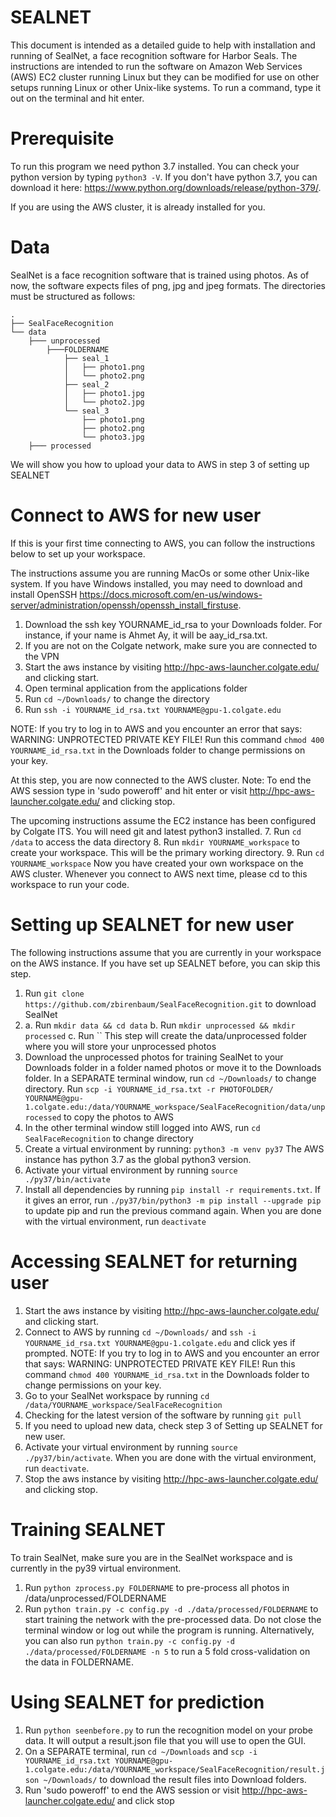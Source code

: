 # SEALNET

This document is intended as a detailed guide to help with
installation and running of
SealNet, a face recognition software for Harbor Seals. The
instructions are intended to
run the software on Amazon Web Services (AWS) EC2 cluster running
Linux but they can be
modified for use on other setups running Linux or other Unix-like
systems.
To run a command, type it out on the terminal and hit enter.

# Prerequisite

To run this program we need python 3.7 installed. You can check your python version
by typing `python3 -V`. If you don't have python 3.7, you can download it here:
https://www.python.org/downloads/release/python-379/.

If you are using the AWS cluster, it is already installed for you.

# Data

SealNet is a face recognition software that is trained using photos.
As of now, the software
expects files of png, jpg and jpeg formats.
The directories must be structured as follows:
```
.
├── SealFaceRecognition
└── data
    ├─── unprocessed 
        ├───FOLDERNAME
            ├── seal_1
            │   ├── photo1.png
            │   └── photo2.png
            ├── seal_2
            │   ├── photo1.jpg
            │   └── photo2.jpg
            └── seal_3
                ├── photo1.png
                ├── photo2.png
                └── photo3.jpg
    ├─── processed 
```
We will show you how to upload your data to AWS in step 3 of setting up SEALNET

# Connect to AWS for new user

If this is your first time connecting to AWS, you can follow the instructions
below to set up your workspace. 

The instructions assume you are running MacOs or some other Unix-like
system. If you have
Windows installed, you may need to download and install OpenSSH
https://docs.microsoft.com/en-us/windows-server/administration/openssh/openssh_install_firstuse.
1. Download the ssh key YOURNAME_id_rsa to your Downloads folder.
For instance, if your name is Ahmet Ay, it will be aay_id_rsa.txt.
2. If you are not on the Colgate network, make sure you are connected
to the VPN
3. Start the aws instance by visiting http://hpc-aws-launcher.colgate.edu/ and clicking start.
4. Open terminal application from the applications folder
5. Run `cd ~/Downloads/` to change the directory
6. Run `ssh -i YOURNAME_id_rsa.txt YOURNAME@gpu-1.colgate.edu`

NOTE: If you try to log in to AWS and you encounter an error that says:
    WARNING: UNPROTECTED PRIVATE KEY FILE!
Run this command `chmod 400 YOURNAME_id_rsa.txt` in the Downloads folder to
change permissions on your key.

At this step, you are now connected to the AWS cluster. 
Note: To end the AWS session type in 'sudo poweroff' and hit enter
or visit http://hpc-aws-launcher.colgate.edu/ and clicking stop.

The upcoming instructions assume the EC2 instance has been configured by
Colgate ITS. You will need git and latest python3 installed. 
7. Run `cd /data` to access the data directory
8. Run `mkdir YOURNAME_workspace` to create your workspace. This will be
the primary working directory.
9. Run `cd YOURNAME_workspace`
Now you have created your own workspace on the AWS cluster. Whenever you
connect to AWS next time, please cd to this workspace to run your code.

# Setting up SEALNET for new user

The following instructions assume that you are currently in your workspace
on the AWS instance. If you have set up SEALNET before, you can skip this 
step.

1. Run `git clone https://github.com/zbirenbaum/SealFaceRecognition.git` to
download SealNet
2.  a. Run `mkdir data && cd data`
    b. Run `mkdir unprocessed && mkdir processed`
    c. Run `` 
    This step will create the data/unprocessed folder where you will store your 
    unprocessed photos
3. Download the unprocessed photos for training SealNet to your Downloads
folder in a folder named photos or move it to the Downloads folder. In a SEPARATE terminal window, run `cd ~/Downloads/` to change
directory. Run 
`scp -i YOURNAME_id_rsa.txt -r PHOTOFOLDER/ YOURNAME@gpu-1.colgate.edu:/data/YOURNAME_workspace/SealFaceRecognition/data/unprocessed` 
to copy the photos to AWS
4. In the other terminal window still logged into AWS, run `cd SealFaceRecognition` to change directory
5. Create a virtual environment by running:
`python3 -m venv py37`
The AWS instance has python 3.7 as the global python3 version.
6. Activate your virtual environment by running `source ./py37/bin/activate`
7. Install all dependencies by running `pip install -r requirements.txt`. If it gives an error,
run `./py37/bin/python3 -m pip install --upgrade pip` to update pip and run the previous command again.
When you are done with the virtual environment, run `deactivate`

# Accessing SEALNET for returning user

1. Start the aws instance by visiting http://hpc-aws-launcher.colgate.edu/ and clicking start.
2. Connect to AWS by running `cd ~/Downloads/` 
and  `ssh -i YOURNAME_id_rsa.txt YOURNAME@gpu-1.colgate.edu` and click yes if prompted.
NOTE: If you try to log in to AWS and you encounter an error that says:
    WARNING: UNPROTECTED PRIVATE KEY FILE!
Run this command `chmod 400 YOURNAME_id_rsa.txt` in the Downloads folder to
change permissions on your key.
3. Go to your SealNet workspace by running
`cd /data/YOURNAME_workspace/SealFaceRecognition` 
4. Checking for the latest version of the software by running `git pull` 
5. If you need to upload new data, check step 3 of Setting up SEALNET for new user. 
6. Activate your virtual environment by running `source ./py37/bin/activate`.
When you are done with the virtual environment, run `deactivate`.
7. Stop the aws instance by visiting http://hpc-aws-launcher.colgate.edu/ and clicking stop.

# Training SEALNET

To train SealNet, make sure you are in the SealNet workspace and is 
currently in the py39 virtual environment.

1. Run `python zprocess.py FOLDERNAME` to pre-process all photos in 
/data/unprocessed/FOLDERNAME 
2. Run `python train.py -c config.py -d ./data/processed/FOLDERNAME` to start training
the network with the pre-processed data. Do not close the
terminal window or log out while the program is running.
Alternatively, you can also run `python train.py -c config.py -d ./data/processed/FOLDERNAME -n 5`
to run a 5 fold cross-validation on the data in FOLDERNAME.

# Using SEALNET for prediction

1. Run `python seenbefore.py` to run the recognition model on your probe data. It will output 
a result.json file that you will use to open the GUI.
2. On a SEPARATE terminal, run `cd ~/Downloads` and
`scp -i YOURNAME_id_rsa.txt YOURNAME@gpu-1.colgate.edu:/data/YOURNAME_workspace/SealFaceRecognition/result.json ~/Downloads/`
to download the result files into Download folders.
3. Run 'sudo poweroff' to end the AWS session or visit http://hpc-aws-launcher.colgate.edu/ 
and click stop
